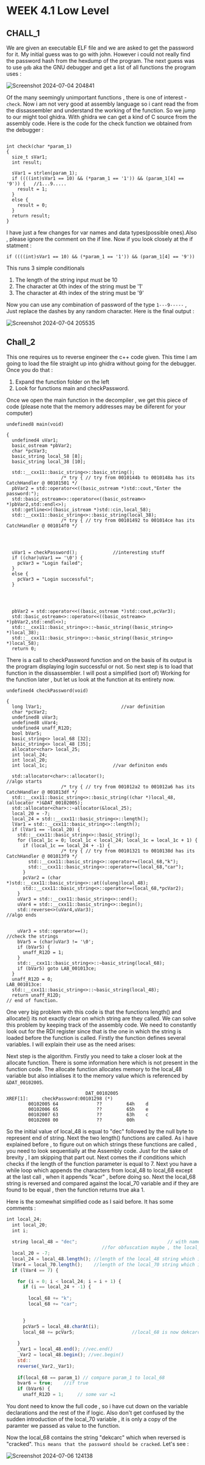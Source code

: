 # WEEK 4.1 Low Level

## CHALL_1

We are given an executable ELF file and we are asked to get the password for it. My initial guess was to go with john. However i could not really find the password hash from the hexdump of the program. 
The next guess was to use `gdb` aka the GNU debugger and get a list of all functions the program uses :

![Screenshot 2024-07-04 204841](https://github.com/deep-singh-ctrl/CSOC-2024/assets/172205598/c9a816ed-6cd3-4965-86cc-103a77c3ab8f)

Of the many seemingly unimportant functions , there is one of interest - `check`. Now i am not very good at assembly language so i cant read the from the dissassembler and understand the working of the function. 
So we jump to our might tool ghidra. With ghidra we can get a kind of C source from the assembly code. Here is the code for the check function we obtained from the debugger :

```

int check(char *param_1)
{
  size_t sVar1;
  int result;
  
  sVar1 = strlen(param_1);
  if ((((int)sVar1 == 10) && (*param_1 == '1')) && (param_1[4] == '9')) {   //1...9.....
    result = 1;
  }
  else {
    result = 0;
  }
  return result;
}
```

I have just a few changes for var names and data types(possible ones).Also , please ignore the comment on the if line. Now if you look closely at the if statment :

```
if ((((int)sVar1 == 10) && (*param_1 == '1')) && (param_1[4] == '9')) 
```
This runs 3 simple conditionals

1. The length of the string input must be 10
2. The character at 0th index of the string must be '1'
3. The character at 4th index of the string must be '9'

Now you can use any combination of password of the type `1---9-----` , Just replace the dashes by any random character. Here is the final output :

![Screenshot 2024-07-04 205535](https://github.com/deep-singh-ctrl/CSOC-2024/assets/172205598/7e2502d8-d5b3-4800-9a6b-7ea2e8450c77)


## Chall_2

This one requires us to reverse engineer the c++ code given. This time I am going to load the file straight up into ghidra without going for the debugger. Once you do that :

1. Expand the function folder on the left
2. Look for functions main and checkPassword.

Once we open the main function in the decompiler , we get this piece of code (please note that the memory addresses may be diiferent for your computer)

``` #73-79
undefined8 main(void)

{
  undefined4 uVar1;
  basic_ostream *pbVar2;
  char *pcVar3;
  basic_string local_58 [8];
  basic_string local_38 [10];
  
  std::__cxx11::basic_string<>::basic_string();
                    /* try { // try from 0010144b to 0010148a has its CatchHandler @ 00101501 */
  pbVar2 = std::operator<<((basic_ostream *)std::cout,"Enter the password:");
  std::basic_ostream<>::operator<<((basic_ostream<> *)pbVar2,std::endl<>);
  std::getline<>((basic_istream *)std::cin,local_58);
  std::__cxx11::basic_string<>::basic_string(local_38);
                    /* try { // try from 00101492 to 001014ce has its CatchHandler @ 001014f0 */




  uVar1 = checkPassword();             //interesting stuff
  if ((char)uVar1 == '\0') {
    pcVar3 = "Login failed";
  }
  else {
    pcVar3 = "Login successful";
  }




  pbVar2 = std::operator<<((basic_ostream *)std::cout,pcVar3);
  std::basic_ostream<>::operator<<((basic_ostream<> *)pbVar2,std::endl<>);
  std::__cxx11::basic_string<>::~basic_string((basic_string<> *)local_38);
  std::__cxx11::basic_string<>::~basic_string((basic_string<> *)local_58);
  return 0;
```

There is a call to checkPassword function and on the basis of its output is the program displaying login successful or not. So next step is to load that function in the dissassembler. I will post a simplified (sort of) Working for the function later , but let us look at the function at its entirety now.

```
undefined4 checkPassword(void)

{
  long lVar1;                             //var definition
  char *pcVar2;
  undefined8 uVar3;
  undefined8 uVar4;
  undefined4 unaff_R12D;
  bool bVar5;
  basic_string<> local_68 [32];
  basic_string<> local_48 [35];
  allocator<char> local_25;
  int local_24;
  int local_20;
  int local_1c;                        //var definiton ends
  
  std::allocator<char>::allocator();                                                                     //algo starts
                    /* try { // try from 001012a2 to 001012a6 has its CatchHandler @ 001013df */
  std::__cxx11::basic_string<>::basic_string((char *)local_48,(allocator *)&DAT_00102005);
  std::allocator<char>::~allocator(&local_25);
  local_20 = -7;
  local_24 = std::__cxx11::basic_string<>::length();
  lVar1 = std::__cxx11::basic_string<>::length();
  if (lVar1 == -local_20) {
    std::__cxx11::basic_string<>::basic_string();
    for (local_1c = 0; local_1c < local_24; local_1c = local_1c + 1) {
      if (local_1c == local_24 + -1) {
                    /* try { // try from 00101321 to 0010138d has its CatchHandler @ 001013f9 */
        std::__cxx11::basic_string<>::operator+=(local_68,"k");
        std::__cxx11::basic_string<>::operator+=(local_68,"car");
      }
      pcVar2 = (char *)std::__cxx11::basic_string<>::at((ulong)local_48);
      std::__cxx11::basic_string<>::operator+=(local_68,*pcVar2);
    }
    uVar3 = std::__cxx11::basic_string<>::end();
    uVar4 = std::__cxx11::basic_string<>::begin();
    std::reverse<>(uVar4,uVar3);                                                //algo ends


    uVar3 = std::operator==();                                                //check the strings
    bVar5 = (char)uVar3 != '\0';
    if (bVar5) {
      unaff_R12D = 1;
    }
    std::__cxx11::basic_string<>::~basic_string(local_68);
    if (bVar5) goto LAB_001013ce;
  }
  unaff_R12D = 0;
LAB_001013ce:
  std::__cxx11::basic_string<>::~basic_string(local_48);
  return unaff_R12D;                                                      // end of function.
```

One very big problem with this code is that the functions length() and allocate() its not exactly clear on which string are they called. We can solve this problem by keeping track of the assembly code. We need to constantly look out for the RDI register since that is the one in which the string is loaded before the function is called.
Firstly the function defines several variables. I will explain their use as the need arises:

Next step is the algorithm. Firstly you need to take a closer look at the allocate function. There is some information here which is not present in the function code. The allocate function allocates memory to the local_48 variable but also intialises it to the memory value which is referenced by `&DAT_00102005`. 

```
                             DAT_00102005                                    XREF[1]:     checkPassword:00101298 (*)   
        00102005 64              ??         64h    d
        00102006 65              ??         65h    e
        00102007 63              ??         63h    c
        00102008 00              ??         00h

```

So the initial value of local_48 is equal to "dec" followed by the null byte to represent end of string. Next the two length() functions are called. As i have explained before , to figure out on which strings these functions are called , you need to look sequentially at the Assembly code. Just for the sake of brevity , I am skipping that part out. Next comes the if conditions which checks if the length of the function parameter is equal to 7. Next you have a while loop which appends the characters from local_48 to local_68 except at the last call , when it appends "kcar" , before doing so. Next the local_68 string is reversed and compared against the local_70 variable and if they are found to be equal , then the function returns true aka 1.

Here is the somewhat simplified code as I said before. It has some comments :

```js
int local_24;
  int local_20;
  int i;
  
  string local_48 = "dec";                                 // with name local_48 and = 
                                   //for obfuscation maybe , the local_25 object is destroyed
  local_20 = -7;
  local_24 = local_48.length(); //length of the local_48 string which is 3
  lVar4 = local_70.length();    //length of the local_70 string which is a copy of param;
  if (lVar4 == 7) {                                                                      //lvar4 == 7(length of local_48)

    for (i = 0; i < local_24; i = i + 1) {                                      //for loop on length of some string
      if (i == local_24 + -1) {                                               //if reached last index
                    
        local_68 += "k";
        local_68 += "car";

        
      }
      pcVar5 = local_48.charAt(i);
      local_68 += pcVar5;                     //local_68 is now dekcarc;
      
    }
    _Var1 = local_48.end(); //vec.end()
    _Var2 = local_48.begin(); //vec.begin()
    std::
    reverse(_Var2,_Var1);
    
    if(local_68 == param_1) // compare param_1 to local_68
    bvar6 = true;    //if true
    if (bVar6) {
      unaff_R12D = 1;     // some var =1
```

You dont need to know the full code , so i have cut down on the variable declarations and the rest of the if logic. Also don't get confused by the sudden introduction of the local_70 variable , it is only a copy of the paramter we passed as value to the function. 

Now the local_68 contains the string "dekcarc" which when reversed is "cracked". `This means that the password should be cracked`. Let's see :

![Screenshot 2024-07-06 124138](https://github.com/deep-singh-ctrl/CSOC-2024/assets/172205598/5d5ff722-a19d-4ced-93c8-f47bcc4ad4aa)








